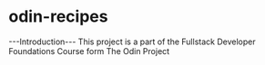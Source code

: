 # odin-recipes
---Introduction---
This project is a part of the Fullstack Developer Foundations Course form The Odin Project